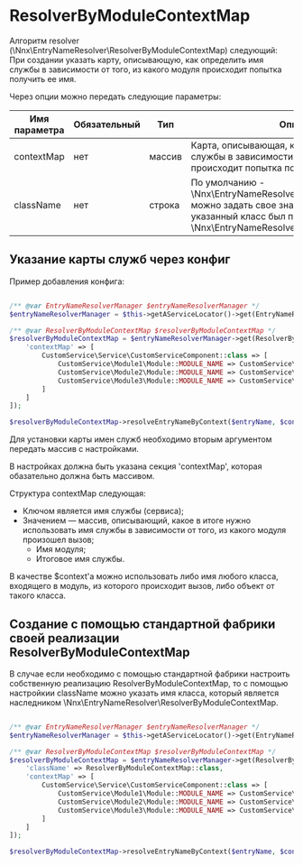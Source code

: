 # ResolverByModuleContextMap

Алгоритм  resolver (\Nnx\EntryNameResolver\ResolverByModuleContextMap) следующий:
При создании указать карту, описывающую, как определить имя службы в зависимости от того, из какого модуля происходит попытка получить ее имя.

Через опции можно передать следующие параметры:

Имя параметра|Обязательный|Тип   |Описание
-------------|------------|------|---------
contextMap   |нет         |массив|Карта, описывающая, как определить имя службы в зависимости от того, из какого модуля происходит попытка получить ее имя
className    |нет         |строка|По умолчанию - \Nnx\EntryNameResolver\EntryNameResolverChain, можно задать свое значение. Важно, чтобы указанный класс был потомком \Nnx\EntryNameResolver\EntryNameResolverChain 

## Указание карты служб через конфиг

Пример добавления конфига:

```php

/** @var EntryNameResolverManager $entryNameResolverManager */
$entryNameResolverManager = $this->getAServiceLocator()->get(EntryNameResolverManagerInterface::class);

/** @var ResolverByModuleContextMap $resolverByModuleContextMap */
$resolverByModuleContextMap = $entryNameResolverManager->get(ResolverByModuleContextMap::class, [
    'contextMap' => [
        CustomService\Service\CustomServiceComponent::class => [
            CustomService\Module1\Module::MODULE_NAME => CustomService\Module1\CustomServiceComponentModule1::class,
            CustomService\Module2\Module::MODULE_NAME => CustomService\Module2\CustomServiceComponentModule2::class,
            CustomService\Module3\Module::MODULE_NAME => CustomService\Module3\CustomServiceComponentModule3::class
        ]
    ]
]);

$resolverByModuleContextMap->resolveEntryNameByContext($entryName, $context);
```

Для установки карты имен служб необходимо вторым аргументом передать массив с настройками. 

В настройках должна быть указана секция 'contextMap', которая обазательно должна быть массивом.

Структура contextMap следующая:

- Ключом является имя службы (сервиса);
- Значением — массив, описывающий, какое в итоге нужно использовать имя службы в зависимости от того, из какого модуля произошел вызов;
    - Имя модуля;
    - Итоговое имя службы.
    
В качестве $context'a можно использовать либо имя любого класса, входящего в модуль, из которого происходит вызов, либо объект от такого класса.

## Создание с помощью стандартной фабрики своей реализации ResolverByModuleContextMap

В случае если необходимо с помощью стандартной фабрики настроить собственную реализацию ResolverByModuleContextMap, то с помощью настройкии className можно указать имя класса, который является наследником \Nnx\EntryNameResolver\ResolverByModuleContextMap.

```php

/** @var EntryNameResolverManager $entryNameResolverManager */
$entryNameResolverManager = $this->getAServiceLocator()->get(EntryNameResolverManagerInterface::class);

/** @var ResolverByModuleContextMap $resolverByModuleContextMap */
$resolverByModuleContextMap = $entryNameResolverManager->get(ResolverByModuleContextMap::class, [
    'className' => ResolverByModuleContextMap::class,
    'contextMap' => [
        CustomService\Service\CustomServiceComponent::class => [
            CustomService\Module1\Module::MODULE_NAME => CustomService\Module1\CustomServiceComponentModule1::class,
            CustomService\Module2\Module::MODULE_NAME => CustomService\Module2\CustomServiceComponentModule2::class,
            CustomService\Module3\Module::MODULE_NAME => CustomService\Module3\CustomServiceComponentModule3::class
        ]
    ]
]);

$resolverByModuleContextMap->resolveEntryNameByContext($entryName, $context);
```
